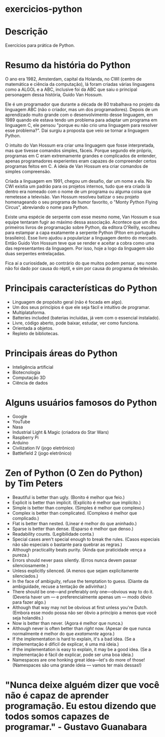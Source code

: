 # exercicios-python

# Descrição
Exercícios para prática de Python.

# Resumo da história do Python
O ano era 1982, Amsterdam, capital da Holanda, no CWI (centro de matemática e ciência da computação), lá foram criadas várias linguagens como a ALGOL e a ABC, inclusive foi da ABC que saiu o principal personagem dessa história, Guido Van Hossum. 

Ele é um programador que durante a década de 80 trabalhava no projeto da linguagem ABC (não o criador, mas um dos programadores). Depois de um aprendizado muito grande com o desenvolvimento desse linguagem, em 1989 quando ele estava tendo um problema para adaptar um programa em linguagem C, ele pensou "porque eu não crio uma linguagem para resolver esse problema?". Dai surgiu a proposta que veio se tornar a linguagem Python.

O intuito do Van Hossum era criar uma linguagem que fosse interpretada, mas que tivesse comandos simples, fáceis. Porque segundo ele próprio, programas em C eram extremamente grandes e complicados de entender, apenas programadores experientes eram capazes de compreender certos programas feitos em C. A ideia de Van Hossum era criar comandos de simples compreensão.

Criada a linguagem em 1991, chegou um desafio, dar um nome a ela. No CWI existia um padrão para os projetos internos, tudo que era criado lá dentro era nomeado com o nome de um programa ou alguma coisa que remetesse a televisão. Van Hossum resolveu batizar o seu projeto homenageando o seu programa de humor favorito, o "Monty Python Flying Circus", abreviando o nome para Python.

Existe uma espécie de serpente com esse mesmo nome, Van Hossum e sua equipe tentaram fugir ao máximo dessa associação. Acontece que um dos primeiros livros de programação sobre Python, da editora O'Reilly, escolheu para estampar a capa exatamente a serpente Python (Píton em português brasileiro). Esse livro ajudou a popularizar a linguagem dentro do mercado. Então Guido Von Hossum teve que se render e aceitar a cobra como uma das representantes da linguagem. Por isso, hoje a logo da linguagem são duas serpentes entrelaçadas.

Fica aí a curiosidade, ao contrário do que muitos podem pensar, seu nome não foi dado por causa do réptil, e sim por causa do programa de televisão.

# Principais características do Python
* Linguagem de propósito geral (não é focada em algo).
* Um dos seus princípios é que ele seja fácil e intuitivo de programar.
* Multiplataforma.
* Batteries included (baterias incluídas, já vem com o essencial instalado).
* Livre, código aberto, pode baixar, estudar, ver como funciona.
* Orientada a objetos.
* Repleto de bibliotecas.

# Principais áreas do Python
* Inteligência artificial
* Biotecnologia
* Computação 3D
* Ciência de dados

# Alguns usuários famosos do Python
* Google
* YouTube
* Nasa
* Industrial Light & Magic (criadora do Star Wars)
* Raspberry Pi
* Arduino
* Civilization IV (jogo eletrônico)
* Battlefield 2 (jogo eletrônico)

# Zen of Python (O Zen do Python) </br> by Tim Peters
* Beautiful is better than ugly. (Bonito é melhor que feio.)
* Explicit is better than implicit. (Explícito é melhor que implícito.)
* Simple is better than complex. (Simples é melhor que complexo.)
* Complex is better than complicated. (Complexo é melhor que complicado.)
* Flat is better than nested. (Linear é melhor do que aninhado.)
* Sparse is better than dense. (Esparso é melhor que denso.)
* Readability counts. (Legibilidade conta.)
* Special cases aren't special enough to break the rules. (Casos especiais não são especiais o bastante para quebrar as regras.)
* Although practicality beats purity. (Ainda que praticidade vença a pureza.)
* Errors should never pass silently. (Erros nunca devem passar silenciosamente.)
* Unless explicitly silenced. (A menos que sejam explicitamente silenciados.)
* In the face of ambiguity, refuse the temptation to guess. (Diante da ambiguidade, recuse a tentação de adivinhar.)
* There should be one—and preferably only one—obvious way to do it. (Deveria haver um — e preferencialmente apenas um — modo óbvio para fazer algo.)
* Although that way may not be obvious at first unless you're Dutch. (Embora esse modo possa não ser óbvio a princípio a menos que você seja holandês.)
* Now is better than never. (Agora é melhor que nunca.)
* Although never is often better than *right* now. (Apesar de que nunca normalmente é melhor do que *exatamente* agora.)
* If the implementation is hard to explain, it's a bad idea. (Se a implementação é difícil de explicar, é uma má ideia.)
* If the implementation is easy to explain, it may be a good idea. (Se a implementação é fácil de explicar, pode ser uma boa ideia.)
* Namespaces are one honking great idea—let's do more of those! (Namespaces são uma grande ideia — vamos ter mais dessas!)

# "Nunca deixe alguém dizer que você não é capaz de aprender programação. Eu estou dizendo que todos somos capazes de programar." - Gustavo Guanabara
